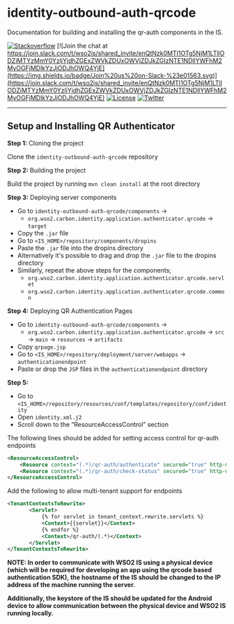 # identity-outbound-auth-qrcode

Documentation for building and installing the qr-auth components in the IS.

[![Stackoverflow](https://img.shields.io/badge/Ask%20for%20help%20on-Stackoverflow-orange)](https://stackoverflow.com/questions/tagged/wso2is)
[![Join the chat at https://join.slack.com/t/wso2is/shared_invite/enQtNzk0MTI1OTg5NjM1LTllODZiMTYzMmY0YzljYjdhZGExZWVkZDUxOWVjZDJkZGIzNTE1NDllYWFhM2MyOGFjMDlkYzJjODJhOWQ4YjE](https://img.shields.io/badge/Join%20us%20on-Slack-%23e01563.svg)](https://join.slack.com/t/wso2is/shared_invite/enQtNzk0MTI1OTg5NjM1LTllODZiMTYzMmY0YzljYjdhZGExZWVkZDUxOWVjZDJkZGIzNTE1NDllYWFhM2MyOGFjMDlkYzJjODJhOWQ4YjE)
[![License](https://img.shields.io/badge/License-Apache%202.0-blue.svg)](https://github.com/wso2-extensions/identity-outbound-auth-push/blob/master/LICENSE)
[![Twitter](https://img.shields.io/twitter/follow/wso2.svg?style=social&label=Follow)](https://twitter.com/intent/follow?screen_name=wso2)

---

## Setup and Installing QR Authenticator

**Step 1:** Cloning the project

Clone the `identity-outbound-auth-qrcode` repository

**Step 2:** Building the project

Build the project by running `mvn clean install` at the root directory

**Step 3:** Deploying server components

- Go to `identity-outbound-auth-qrcode/components` →
    - `org.wso2.carbon.identity.application.authenticator.qrcode` → `target`
- Copy the `.jar` file
- Go to `<IS_HOME>/repository/components/dropins`
- Paste the `.jar` file into the dropins directory
- Alternatively it's possible to drag and drop the `.jar` file to the dropins directory
- Similarly, repeat the above steps for the components;
    - `org.wso2.carbon.identity.application.authenticator.qrcode.servlet`
    - `org.wso2.carbon.identity.application.authenticator.qrcode.common`
    
**Step 4:** Deploying QR Authentication Pages
- Go to `identity-outbound-auth-qrcode/components` →
    - `org.wso2.carbon.identity.application.authenticator.qrcode` → `src` → `main` → `resources` → `artifacts`
- Copy `qrpage.jsp`
- Go to `<IS_HOME>/repository/deployment/server/webapps` → `authenticationendpoint`
- Paste or drop the `JSP` files in the `authenticationendpoint` directory

**Step 5:**
- Go to `<IS_HOME>/repository/resources/conf/templates/repository/conf/identity`
- Open `identity.xml.j2`
- Scroll down to the “ResourceAccessControl” section

The following lines should be added for setting access control for qr-auth endpoints
```xml
<ResourceAccessControl>
    <Resource context="(.*)/qr-auth/authenticate" secured="true" http-method="POST" />
    <Resource context="(.*)/qr-auth/check-status" secured="true" http-method="GET" />
</ResourceAccessControl>
```

Add the following to allow multi-tenant support for endpoints

```xml
<TenantContextsToRewrite>
       <Servlet>
           {% for servlet in tenant_context.rewrite.servlets %}
           <Context>{{servlet}}</Context>
           {% endfor %}
           <Context>/qr-auth/(.*)</Context>
       </Servlet>
</TenantContextsToRewrite>
```


**NOTE: In order to communicate with WSO2 IS using a physical device (which will be required for developing an app
using the qrcode based authentication SDK), the hostname of the IS should be changed to the IP address of the machine
running the server.**

**Additionally, the keystore of the IS should be updated for the Android device to allow communication between the
physical device and WSO2 IS running locally.**
